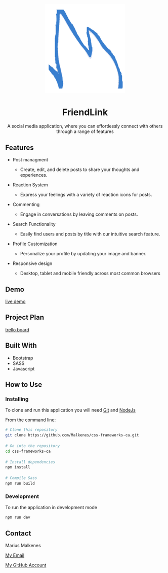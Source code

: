 <p align="center">
    <img src="images/logo.png" width="50%">
</p>
<h1 align="center">FriendLink</h1>
<p align="center">A social media application, where you can effortlessly connect with others through a range of features</p>

## Features

* Post managment
    - Create, edit, and delete posts to share your thoughts and experiences.

* Reaction System 
    - Express your feelings with a variety of reaction icons for posts.

* Commenting
    - Engage in conversations by leaving comments on posts.

* Search Functionality
    - Easily find users and posts by title with our intuitive search feature.

* Profile Customization
    - Personalize your profile by updating your image and banner.

* Responsive design
    - Desktop, tablet and mobile friendly across most common browsers
    
## Demo

[live demo](https://strong-sprinkles-75871e.netlify.app/)

## Project Plan

[trello board](https://trello.com/b/NeKrdf8j/development-tasks)

## Built With
- Bootstrap
- SASS
- Javascript

## How to Use

### Installing

To clone and run this application you will need [Git](https://git-scm.com/) and [NodeJs](https://nodejs.org/)

From the command line:
```bash
# Clone this repository
git clone https://github.com/Malkenes/css-frameworks-ca.git

# Go into the repository
cd css-frameworks-ca

# Install dependencies
npm install

# Compile Sass
npm run build

```
### Development

To run the application in development mode 
```bash
npm run dev
```

## Contact
Marius Malkenes

[My Email](marmal52030@stud.noroff.no)

[My GitHub Account](https://github.com/Malkenes)